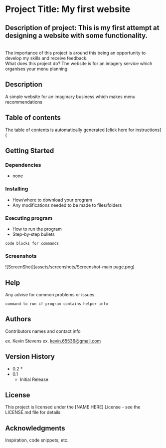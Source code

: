 # Project Title: My first website

## Description of project: This is my first attempt at designing a website with some functionality.
<br>The importance of this project is around this being an opportunity to develop my skills and receive feedback.
<br>What does this project do? The website is for an imagery service which organises your menu planning.

## Description

A simple website for an imaginary business which makes menu recommendations

## Table of contents

The table of contents is automatically generated [click here for instructions](
## Getting Started

### Dependencies

* none

### Installing

* How/where to download your program
* Any modifications needed to be made to files/folders

### Executing program

* How to run the program
* Step-by-step bullets
```
code blocks for commands
```

### Screenshots

![ScreenShot](assets/screenshots/Screenshot-main page.png)

## Help

Any advise for common problems or issues.
```
command to run if program contains helper info
```

## Authors

Contributors names and contact info

ex. Kevin Stevens
ex. kevin.65536@gmail.com

## Version History

* 0.2
    * 
* 0.1
    * Initial Release

## License

This project is licensed under the [NAME HERE] License - see the LICENSE.md file for details

## Acknowledgments

Inspiration, code snippets, etc.
